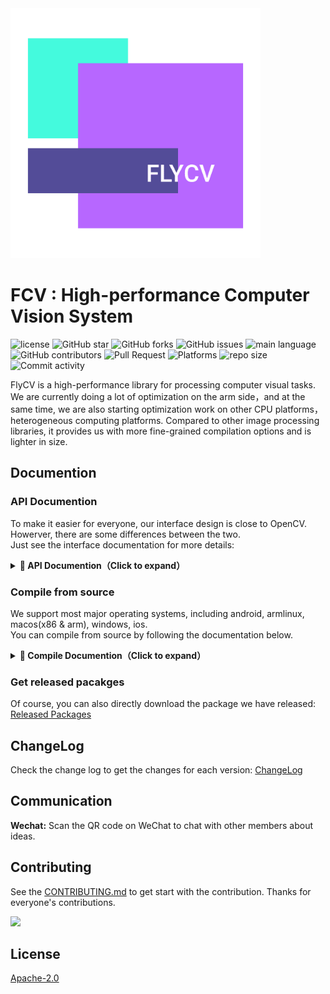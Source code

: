 <div align=left >
<img width=400 height=400 src="docs/assets/logo_transparent.png"/>
</div>

# FCV : High-performance Computer Vision System
![license](https://img.shields.io/hexpm/l/plug?color=%2300CD66&logo=apache&style=flat)
![GitHub star](https://img.shields.io/github/stars/paddlepaddle/flycv?color=%23FFB90F&logo=github)
![GitHub forks](https://img.shields.io/github/forks/paddlepaddle/flycv?color=pink&logo=github)
![GitHub issues](https://img.shields.io/github/issues/paddlepaddle/flycv?color=%2377BFFF&logo=github)
![main language](https://img.shields.io/github/languages/top/paddlepaddle/flycv?color=%23EEE685&logo=c%2B%2B)
![GitHub contributors](https://img.shields.io/github/contributors/paddlepaddle/flycv?color=orange&logo=github)
![Pull Request](https://img.shields.io/github/issues-pr/paddlepaddle/flycv?color=FFDAB9&logo=github)
![Platforms](https://img.shields.io/static/v1?label=platforms&message=android|armlinux|windows|linux|ios&color=BBFFFF&logo=gnometerminal)
![repo size](https://img.shields.io/github/repo-size/paddlepaddle/flycv?color=E6E6FA&logo=files&logoColor=E6E6FA)
![Commit activity](https://img.shields.io/github/commit-activity/m/paddlepaddle/flycv?color=F0FFFF&logo=github)

FlyCV is a high-performance library for processing computer visual tasks. We are currently doing a lot of optimization on the arm side，and at the same time, we are also starting optimization work on other CPU platforms，heterogeneous computing platforms. Compared to other image processing libraries, it provides us with more fine-grained compilation options and is lighter in size.

## Documention

### API Documention
To make it easier for everyone, our interface design is close to OpenCV. Howerver, there are some differences between the two.
<br>
Just see the interface documentation for more details: 
<details close> <summary><style="font-size:100px"><b>📖 API Documention（Click to expand） </b></font></summary>
<br>

 - [:books: v1.0](docs/en/v1.0/api_docs/content.md)

</details>


### Compile from source
We support most major operating systems, including android, armlinux, macos(x86 & arm), windows, ios. 
<br>
You can compile from source by following the documentation below.
<br>

<details close> <summary><style="font-size:100px"><b>📖 Compile Documention（Click to expand） </b></font></summary>
<br>

 - [:books: v1.0](docs/en/v1.0/compile.md)

</details>

### Get released pacakges

Of course, you can also directly download the package we have released: [Released Packages](./)

## ChangeLog
Check the change log to get the changes for each version: [ChangeLog](docs/en/CHANGELOG.md)

## Communication
<b>Wechat:</b> Scan the QR code on WeChat to chat with other members about ideas.

## Contributing
See the [CONTRIBUTING.md](./CONTRIBUTING.md) to get start with the contribution. Thanks for everyone's contributions.

<a href="https://github.com/paddlepaddle/flycv/graphs/contributors">
  <img src="https://contrib.rocks/image?repo=paddlepaddle/flycv" />
</a>

## License
[Apache-2.0](./License)

